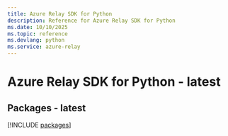 ```yaml
---
title: Azure Relay SDK for Python
description: Reference for Azure Relay SDK for Python
ms.date: 10/10/2025
ms.topic: reference
ms.devlang: python
ms.service: azure-relay
---
```

# Azure Relay SDK for Python - latest
## Packages - latest
[!INCLUDE [packages](relay-index.md)]